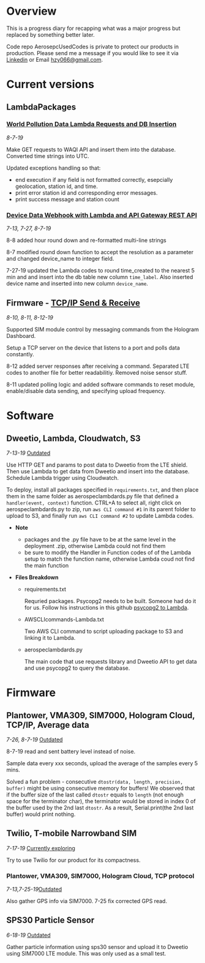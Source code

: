 # Overview
This is a progress diary for recapping what was a major progress but replaced by something better later. 

Code repo AerosepcUsedCodes is private to protect our products in production. Please send me a message if you would like to see it via [Linkedin](https://www.linkedin.com/in/ziyi-huang86/) or Email hzy066@gmail.com.

# Current versions
## LambdaPackages
### [World Pollution Data Lambda Requests and DB Insertion](https://github.com/hzy86/AerospecUsedCodes/tree/master/LambdaPackages/worldPollutionLambda)
*8-7-19*

Make GET requests to WAQI API and insert them into the database. Converted time strings into UTC.

Updated exceptions handling so that:
- end execution if any field is not formatted correctly, esepcially geolocation, station id, and time.
- print error station id and corresponding error messages.
- print success message and station count


### [Device Data Webhook with Lambda and API Gateway REST API](https://github.com/hzy86/AerospecUsedCodes/tree/master/LambdaPackages/deviceWebhookLambda)
*7-13, 7-27, 8-7-19*

8-8 added hour round down and re-formatted multi-line strings

8-7 modified round down function to accept the resolution as a parameter and changed device_name to integer field.

7-27-19 updated the Lambda codes to round time_created to the nearest 5 min and and insert into the db table new column ```time_label```. Also inserted device name and inserted into new column ```device_name```.

## Firmware - [TCP/IP Send & Receive](https://github.com/hzy86/AerospecUsedCodes/tree/master/TCP-Full-Duplex-8-10)
*8-10, 8-11, 8-12-19*

Supported SIM module control by messaging commands from the Hologram Dashboard.

Setup a TCP server on the device that listens to a port and polls data constantly.

8-12 added server responses after receiving a command. Separated LTE codes to another file for better readabilitiy. Removed noise sensor stuff.

8-11 updated polling logic and added software commands to reset module, enable/disable data sending, and specifying upload frequency.



# Software

## Dweetio, Lambda, Cloudwatch, S3 
*7-13-19* [Outdated](https://github.com/hzy86/AerospecUsedCodes/tree/master/Dweetio-Lambda-Cloudwatch-S3)

Use HTTP GET and params to post data to Dweetio from the LTE shield. Then use Lambda to get data from Dweetio and insert into the database. Schedule Lambda trigger using Cloudwatch.

To deploy, install all packages specified in ```requirements.txt```, and then place them in the same folder as aerospeclambdards.py file that defined a ```handler(event, context)``` function. CTRL+A to select all, right click on aerospeclambdards.py to zip, run ```aws CLI command #1``` in its parent folder to upload to S3, and finally run ```aws CLI command #2``` to update Lambda codes.

* **Note**
  - packages and the .py file have to be at the same level in the deployment .zip, otherwise Lambda could not find them
  - be sure to modify the Handler in Function codes of of the Lambda setup to match the function name, otherwise Lambda coud not find the main function

* **Files Breakdown**
  - requirements.txt

    Requried packages. Psycopg2 needs to be built. Someone had do it for us. Follow his instructions in this github [psycopg2 to Lambda](https://github.com/jkehler/awslambda-psycopg2).
  
  - AWSCLIcommands-Lambda.txt

    Two AWS CLI command to script uploading package to S3 and linking it to Lambda.
  
  - aerospeclambdards.py

    The main code that use requests library and Dweetio API to get data and use psycopg2 to query the database.
  
  
# Firmware

## Plantower, VMA309, SIM7000, Hologram Cloud, TCP/IP, Average data
*7-26, 8-7-19* [Outdated](https://github.com/hzy86/AerospecUsedCodes/tree/master/Hologram-TCP-Sensor-Average)

8-7-19 read and sent battery level instead of noise.

Sample data every xxx seconds, upload the average of the samples every 5 mins. 

Solved a fun problem - consecutive ```dtostr(data, length, precision, buffer)``` might be using consecutive memory for buffers! We observed that if the buffer size of the last called ```dtostr``` equals to ```length``` (not enough space for the terminator char), the terminator would be stored in index 0 of the buffer used by the 2nd last ```dtostr```. As a result, Serial.print(the 2nd last buffer) would print nothing.

## Twilio, T-mobile Narrowband SIM
*7-17-19* [Currently exploring](https://github.com/hzy86/AerospecUsedCodes/tree/master/twilio-prototype)

Try to use Twilio for our product for its compactness.

### Plantower, VMA309, SIM7000, Hologram Cloud, TCP protocol
*7-13,7-25-19*[Outdated](https://github.com/hzy86/AerospecUsedCodes/tree/master/Hologram-Plantower-Noise-TCP)

Also gather GPS info via SIM7000. 7-25 fix corrected GPS read.

## SPS30 Particle Sensor
*6-18-19* [Outdated](https://github.com/hzy86/AerospecUsedCodes/tree/master/sps30-LTE)

Gather particle information using sps30 sensor and upload it to Dweetio using SIM7000 LTE module. This was only used as a small test.


